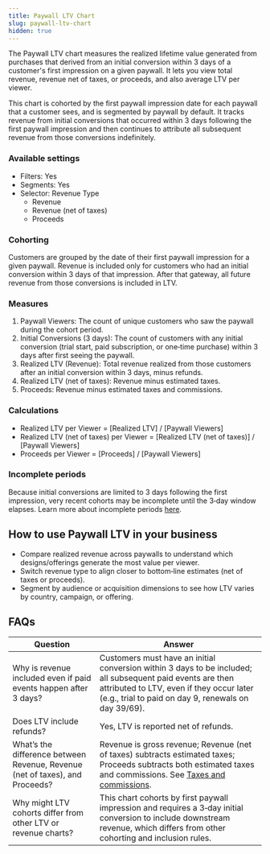 ```yaml
---
title: Paywall LTV Chart
slug: paywall-ltv-chart
hidden: true
---
```


The Paywall LTV chart measures the realized lifetime value generated from purchases that derived from an initial conversion within 3 days of a customer's first impression on a given paywall. It lets you view total revenue, revenue net of taxes, or proceeds, and also average LTV per viewer.

This chart is cohorted by the first paywall impression date for each paywall that a customer sees, and is segmented by paywall by default. It tracks revenue from initial conversions that occurred within 3 days following the first paywall impression and then continues to attribute all subsequent revenue from those conversions indefinitely.

### Available settings

- Filters: Yes
- Segments: Yes
- Selector: Revenue Type
  - Revenue
  - Revenue (net of taxes)
  - Proceeds

### Cohorting

Customers are grouped by the date of their first paywall impression for a given paywall. Revenue is included only for customers who had an initial conversion within 3 days of that impression. After that gateway, all future revenue from those conversions is included in LTV.

### Measures

1. Paywall Viewers: The count of unique customers who saw the paywall during the cohort period.
2. Initial Conversions (3 days): The count of customers with any initial conversion (trial start, paid subscription, or one‑time purchase) within 3 days after first seeing the paywall.
3. Realized LTV (Revenue): Total revenue realized from those customers after an initial conversion within 3 days, minus refunds.
4. Realized LTV (net of taxes): Revenue minus estimated taxes.
5. Proceeds: Revenue minus estimated taxes and commissions.

### Calculations

- Realized LTV per Viewer = [Realized LTV] / [Paywall Viewers]
- Realized LTV (net of taxes) per Viewer = [Realized LTV (net of taxes)] / [Paywall Viewers]
- Proceeds per Viewer = [Proceeds] / [Paywall Viewers]

### Incomplete periods

Because initial conversions are limited to 3 days following the first impression, very recent cohorts may be incomplete until the 3‑day window elapses. Learn more about incomplete periods [here](/dashboard-and-metrics/charts/charts-feature-incomplete-periods).

## How to use Paywall LTV in your business

- Compare realized revenue across paywalls to understand which designs/offerings generate the most value per viewer.
- Switch revenue type to align closer to bottom‑line estimates (net of taxes or proceeds).
- Segment by audience or acquisition dimensions to see how LTV varies by country, campaign, or offering.

## FAQs

| Question | Answer |
| --- | --- |
| Why is revenue included even if paid events happen after 3 days? | Customers must have an initial conversion within 3 days to be included; all subsequent paid events are then attributed to LTV, even if they occur later (e.g., trial to paid on day 9, renewals on day 39/69). |
| Does LTV include refunds? | Yes, LTV is reported net of refunds. |
| What’s the difference between Revenue, Revenue (net of taxes), and Proceeds? | Revenue is gross revenue; Revenue (net of taxes) subtracts estimated taxes; Proceeds subtracts both estimated taxes and commissions. See [Taxes and commissions](/dashboard-and-metrics/taxes-and-commissions). |
| Why might LTV cohorts differ from other LTV or revenue charts? | This chart cohorts by first paywall impression and requires a 3‑day initial conversion to include downstream revenue, which differs from other cohorting and inclusion rules. |



